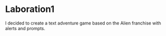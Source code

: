 # Laboration1

I decided to create a text adventure game based on the Alien franchise with alerts and prompts.
